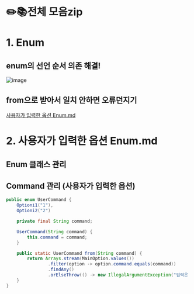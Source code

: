 # ✏️📚전체 모음zip
# 1. Enum
## enum의 선언 순서 의존 해결!
![image](https://github.com/skylar1220/wootech-final-test-study/assets/110809927/ba158d59-0e25-49b1-8abf-5d10a5a66b96)

## from으로 받아서 일치 안하면 오류던지기
[사용자가 입력한 옵션 Enum.md](https://github.com/skylar1220/wootech-final-test-study/blob/main/%E1%84%90%E1%85%A6%E1%86%B7%E1%84%91%E1%85%B3%E1%86%AF%E1%84%85%E1%85%B5%E1%86%BA/%E1%84%8E%E1%85%AC%E1%84%8C%E1%85%A9%E1%86%BC%E1%84%8F%E1%85%A9%E1%84%90%E1%85%A6/%E1%84%89%E1%85%A1%E1%84%8B%E1%85%AD%E1%86%BC%E1%84%8C%E1%85%A1%E1%84%80%E1%85%A1%20%E1%84%8B%E1%85%B5%E1%86%B8%E1%84%85%E1%85%A7%E1%86%A8%E1%84%92%E1%85%A1%E1%86%AB%20%E1%84%8B%E1%85%A9%E1%86%B8%E1%84%89%E1%85%A7%E1%86%AB%20Enum.md)

# 2. 사용자가 입력한 옵션 Enum.md
## Enum 클래스 관리
## Command 관리 (사용자가 입력한 옵션)


```java
public enum UserCommand {
    Optioni1("1"),
    Optioni2("2")

    private final String command;

    UserCommand(String command) {
        this.command = command;
    }

    public static UserCommand from(String command) {
        return Arrays.stream(MainOption.values())
                .filter(option -> option.command.equals(command))
                .findAny()
                .orElseThrow(() -> new IllegalArgumentException("입력은 으로 해야합니다."));
    }
}
```
